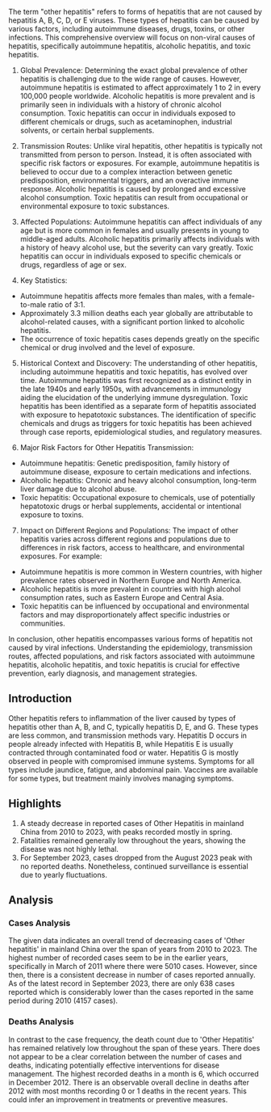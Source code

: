 The term "other hepatitis" refers to forms of hepatitis that are not caused by hepatitis A, B, C, D, or E viruses. These types of hepatitis can be caused by various factors, including autoimmune diseases, drugs, toxins, or other infections. This comprehensive overview will focus on non-viral causes of hepatitis, specifically autoimmune hepatitis, alcoholic hepatitis, and toxic hepatitis.

1. Global Prevalence:
Determining the exact global prevalence of other hepatitis is challenging due to the wide range of causes. However, autoimmune hepatitis is estimated to affect approximately 1 to 2 in every 100,000 people worldwide. Alcoholic hepatitis is more prevalent and is primarily seen in individuals with a history of chronic alcohol consumption. Toxic hepatitis can occur in individuals exposed to different chemicals or drugs, such as acetaminophen, industrial solvents, or certain herbal supplements.

2. Transmission Routes:
Unlike viral hepatitis, other hepatitis is typically not transmitted from person to person. Instead, it is often associated with specific risk factors or exposures. For example, autoimmune hepatitis is believed to occur due to a complex interaction between genetic predisposition, environmental triggers, and an overactive immune response. Alcoholic hepatitis is caused by prolonged and excessive alcohol consumption. Toxic hepatitis can result from occupational or environmental exposure to toxic substances.

3. Affected Populations:
Autoimmune hepatitis can affect individuals of any age but is more common in females and usually presents in young to middle-aged adults. Alcoholic hepatitis primarily affects individuals with a history of heavy alcohol use, but the severity can vary greatly. Toxic hepatitis can occur in individuals exposed to specific chemicals or drugs, regardless of age or sex.

4. Key Statistics:
- Autoimmune hepatitis affects more females than males, with a female-to-male ratio of 3:1.
- Approximately 3.3 million deaths each year globally are attributable to alcohol-related causes, with a significant portion linked to alcoholic hepatitis.
- The occurrence of toxic hepatitis cases depends greatly on the specific chemical or drug involved and the level of exposure.

5. Historical Context and Discovery:
The understanding of other hepatitis, including autoimmune hepatitis and toxic hepatitis, has evolved over time. Autoimmune hepatitis was first recognized as a distinct entity in the late 1940s and early 1950s, with advancements in immunology aiding the elucidation of the underlying immune dysregulation. Toxic hepatitis has been identified as a separate form of hepatitis associated with exposure to hepatotoxic substances. The identification of specific chemicals and drugs as triggers for toxic hepatitis has been achieved through case reports, epidemiological studies, and regulatory measures.

6. Major Risk Factors for Other Hepatitis Transmission:
- Autoimmune hepatitis: Genetic predisposition, family history of autoimmune disease, exposure to certain medications and infections.
- Alcoholic hepatitis: Chronic and heavy alcohol consumption, long-term liver damage due to alcohol abuse.
- Toxic hepatitis: Occupational exposure to chemicals, use of potentially hepatotoxic drugs or herbal supplements, accidental or intentional exposure to toxins.

7. Impact on Different Regions and Populations:
The impact of other hepatitis varies across different regions and populations due to differences in risk factors, access to healthcare, and environmental exposures. For example:
- Autoimmune hepatitis is more common in Western countries, with higher prevalence rates observed in Northern Europe and North America.
- Alcoholic hepatitis is more prevalent in countries with high alcohol consumption rates, such as Eastern Europe and Central Asia.
- Toxic hepatitis can be influenced by occupational and environmental factors and may disproportionately affect specific industries or communities.

In conclusion, other hepatitis encompasses various forms of hepatitis not caused by viral infections. Understanding the epidemiology, transmission routes, affected populations, and risk factors associated with autoimmune hepatitis, alcoholic hepatitis, and toxic hepatitis is crucial for effective prevention, early diagnosis, and management strategies.
## Introduction

Other hepatitis refers to inflammation of the liver caused by types of hepatitis other than A, B, and C, typically hepatitis D, E, and G. These types are less common, and transmission methods vary. Hepatitis D occurs in people already infected with Hepatitis B, while Hepatitis E is usually contracted through contaminated food or water. Hepatitis G is mostly observed in people with compromised immune systems. Symptoms for all types include jaundice, fatigue, and abdominal pain. Vaccines are available for some types, but treatment mainly involves managing symptoms.

## Highlights

1. A steady decrease in reported cases of Other Hepatitis in mainland China from 2010 to 2023, with peaks recorded mostly in spring.<br/>
2. Fatalities remained generally low throughout the years, showing the disease was not highly lethal.<br/>
3. For September 2023, cases dropped from the August 2023 peak with no reported deaths. Nonetheless, continued surveillance is essential due to yearly fluctuations.<br/>

## Analysis

### Cases Analysis
The given data indicates an overall trend of decreasing cases of 'Other hepatitis' in mainland China over the span of years from 2010 to 2023. The highest number of recorded cases seem to be in the earlier years, specifically in March of 2011 where there were 5010 cases. However, since then, there is a consistent decrease in number of cases reported annually. As of the latest record in September 2023, there are only 638 cases reported which is considerably lower than the cases reported in the same period during 2010 (4157 cases).

### Deaths Analysis
In contrast to the case frequency, the death count due to 'Other Hepatitis' has remained relatively low throughout the span of these years. There does not appear to be a clear correlation between the number of cases and deaths, indicating potentially effective interventions for disease management. The highest recorded deaths in a month is 6, which occurred in December 2012. There is an observable overall decline in deaths after 2012 with most months recording 0 or 1 deaths in the recent years. This could infer an improvement in treatments or preventive measures.
